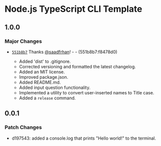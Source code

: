 # Node.js TypeScript CLI Template

## 1.0.0

### Major Changes

- [`551b8b7`](https://github.com/saad-shamsi/cli-nodejs-typescript-cli-template/commit/551b8b71b784a4da5e9b5ce20b6ddb6b0ba7955a) Thanks [@saadfrhan](https://github.com/saadfrhan)! - - (551b8b7:f8478d0)

  - Added 'dist' to .gitignore.
  - Corrected versioning and formatted the latest changelog.
  - Added an MIT license.
  - Improved package.json.
  - Added README.md.
  - Added input question functionality.
  - Implemented a utility to convert user-inserted names to Title case.
  - Added a `release` command.

## 0.0.1

### Patch Changes

- d197543: added a console.log that prints "Hello world!" to the terminal.
